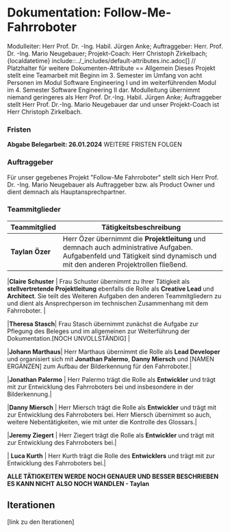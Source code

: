 # Dokumentation: Follow-Me-Fahrroboter
 Modulleiter: Herr Prof. Dr. -Ing. Habil. Jürgen Anke; Auftraggeber: Herr. Prof. Dr. -Ing. Mario Neugebauer; Projekt-Coach: Herr Christoph Zirkelbach;
{localdatetime}
include::../_includes/default-attributes.inc.adoc[]
// Platzhalter für weitere Dokumenten-Attribute
== Allgemein
Dieses Projekt stellt eine Teamarbeit mit Beginn im 3. Semester im Umfang von acht Personen im Modul Software Engineering I und im weiterführenden Modul im 4. Semester Software Engineering II dar. Modulleitung übernimmt niemand geringeres als Herr Prof. Dr.-Ing. Habil. Jürgen Anke; Auftraggeber stellt Herr Prof. Dr.-Ing. Mario Neugebauer dar und unser Projekt-Coach ist Herr Christoph Zirkelbach. 

### Fristen
**Abgabe Belegarbeit: 26.01.2024**
WEITERE FRISTEN FOLGEN

### Auftraggeber
Für unser gegebenes Projekt "Follow-Me Fahrroboter" stellt sich Herr Prof. Dr. -Ing. Mario Neugebauer als Auftraggeber bzw. als Product Owner und dient demnach als Hauptansprechpartner.

### Teammitglieder
| Teammitglied | Tätigkeitsbeschreibung |
|--------------|------------------------|
|**Taylan Özer** | Herr Özer übernimmt die **Projektleitung** und demnach auch administrative Aufgaben. Aufgabenfeld und Tätigkeit sind dynamisch und mit den anderen Projektrollen fließend.|

|**Claire Schuster** | Frau Schuster übernimmt zu Ihrer Tätigkeit als **stellvertretende Projektleitung** ebenfalls die Rolle als **Creative Lead** und **Architect**. Sie teilt des Weiteren Aufgaben den anderen Teammitgliedern zu und dient als Ansprechperson im technischen Zusammenhang mit dem Fahrroboter. |

|**Theresa Stasch**| Frau Stasch übernimmt zunächst die Aufgabe zur Pflegung des Beleges und im allgemeinen zur Weiterführung der Dokumentation.[NOCH UNVOLLSTÄNDIG] |

|**Johann Marthaus**| Herr Marthaus übernimmt die Rolle als **Lead Developer** und organisiert sich mit **Jonathan Palermo**, **Danny Miersch** und [NAMEN ERGÄNZEN] zum Aufbau der Bilderkennung für den Fahrroboter.|

|**Jonathan Palermo** | Herr Palermo trägt die Rolle als **Entwickler** und trägt mit zur Entwicklung des Fahrroboters bei und insbesondere in der Bilderkennung.|

|**Danny Miersch** | Herr Miersch trägt die Rolle als **Entwickler** und trägt mit zur Entwicklung des Fahrroboters bei. Herr Miersch übernimmt so auch, weitere Nebentätigkeiten, wie mit unter die Kontrolle des Glossars.|

|**Jeremy Ziegert** | Herr Ziegert trägt die Rolle als **Entwickler** und trägt mit zur Entwicklung des Fahrroboters bei.|

| **Luca Kurth** | Herr Kurth trägt die Rolle des **Entwicklers** und trägt mit zur Entwicklung des Fahrroboters bei.|


**ALLE TÄTIGKEITEN WERDE NOCH GENAUER UND BESSER BESCHRIEBEN ES KANN NICHT ALSO NOCH WANDLEN - Taylan**

## Iterationen

[link zu den Iterationen]